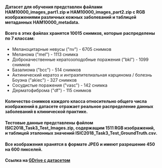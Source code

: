 #### Датасет для обучения представлен файлами HAM10000_images_part1.zip и HAM10000_images_part2.zip с RGB изображениями различных кожных заболеваний и таблицей метаданных HAM10000_metadata.
#### Всего в этих файлах хранятся 10015 снимков, которые распределены по 7 классам:
 - Меланоцитарные невусы ("nv") - 6705 снимков
 - Меланома ("mel") - 1113 снимка
 - Доброкачественные кератозоподобные поражения ("bkl") - 1099 снимков
 - Базалиома ("bcc") - 514 снимков
 - Актинический кератоз и интраэпителиальная карцинома / болезнь Боуэна ("akiec") - 327 снимков
 - Сосудистые поражения ("vasc") - 142 снимка
 - Дерматофиброма ("df") - 115 снимков
#### Количество снимков каждого класса относительно общего числа изображений в датасете отражает реальное распределение данных заболеваний в клинической практике.
#### Тестовые данные представлены файлом ISIC2018_Task3_Test_Images.zip, содержащим 1511 RGB изображений, и таблицей эталонных значений ISIC2018_Task3_Test_GroundTruth.csv.
#### Все изображения хранятся в формате JPEG и имеют разрешение 450 на 600 пикселей.
#### Ссылка на [GDrive с датасетом](https://drive.google.com/drive/folders/1WQygMca124eDnTUZjhDGIuSEFcypUEEn?usp=sharing)
